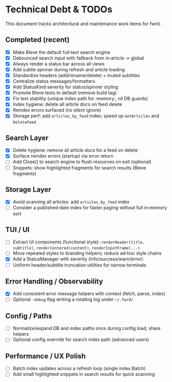 # Technical Debt & TODOs

This document tracks architectural and maintenance work items for fwrd.

## Completed (recent)

- [x] Make Bleve the default full‑text search engine
- [x] Debounced search input with fallback from in‑article → global
- [x] Always render a status bar across all views
- [x] Add subtle spinner during refresh and article loading
- [x] Standardize headers (add/rename/delete) + muted subtitles
- [x] Centralize status messages/formatters
- [x] Add StatusKind severity for status/spinner styling
- [x] Promote Bleve tests to default (remove build tag)
- [x] Fix test stability (unique index path for :memory:, nil DB guards)
- [x] Index hygiene: delete all article docs on feed delete
- [x] Reindex errors surfaced (no silent ignore)
- [x] Storage perf: add `articles_by_feed` index; speed up `GetArticles` and `DeleteFeed`

## Search Layer

- [x] Delete hygiene: remove all article docs for a feed on delete
- [x] Surface reindex errors (startup) via error return
- [ ] Add Close() to search engine to flush resources on exit (optional)
- [ ] Snippets: show highlighted fragments for search results (Bleve fragments)

## Storage Layer

- [x] Avoid scanning all articles: add `articles_by_feed` index
- [ ] Consider a published‑date index for faster paging without full in‑memory sort

## TUI / UI

- [ ] Extract UI components (functional style): `renderHeader(title, subtitle)`, `renderCentered(content)`, `renderInputFrame(...)`
- [ ] Move repeated styles to branding helpers; reduce ad‑hoc style chains
- [x] Add a StatusManager with severity (info/success/warn/error)
- [ ] Uniform header/subtitle truncation utilities for narrow terminals

## Error Handling / Observability

- [x] Add consistent error message helpers with context (fetch, parse, index)
- [ ] Optional `-debug` flag writing a rotating log under `~/.fwrd/`

## Config / Paths

- [ ] Normalize/expand DB and index paths once during config load; share helpers
- [ ] Optional config override for search index path (advanced users)

## Performance / UX Polish

- [ ] Batch index updates across a refresh loop (single index.Batch)
- [ ] Add small highlighted snippets in search results for quick scanning
